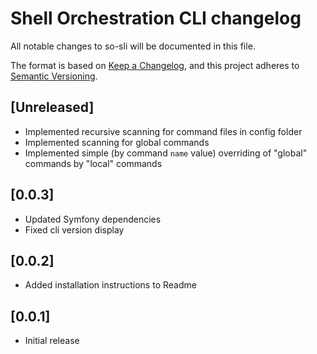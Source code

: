 # Shell Orchestration CLI changelog

All notable changes to so-sli will be documented in this file.

The format is based on [Keep a Changelog](https://keepachangelog.com/en/1.0.0/),
and this project adheres to [Semantic Versioning](https://semver.org/spec/v2.0.0.html).

## [Unreleased]

- Implemented recursive scanning for command files in config folder
- Implemented scanning for global commands
- Implemented simple (by command `name` value) overriding of "global" commands by "local" commands

## [0.0.3]

- Updated Symfony dependencies
- Fixed cli version display

## [0.0.2]

- Added installation instructions to Readme

## [0.0.1]

- Initial release
